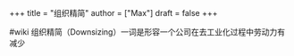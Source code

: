+++
title = "组织精简"
author = ["Max"]
draft = false
+++

\#wiki
组织精简（Downsizing）一词是形容一个公司在去工业化过程中劳动力有减少
